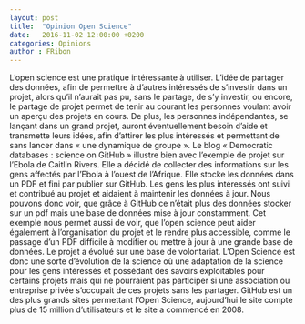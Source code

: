 ```yaml
---
layout: post
title:  "Opinion Open Science"
date:   2016-11-02 12:00:00 +0200
categories: Opinions
author : FRibon
---
```


L’open science est une pratique intéressante à utiliser. L’idée de partager des données, afin de permettre à d’autres intéressés de s’investir dans un projet, alors qu’il n’aurait pas pu, sans le partage, de s’y investir, ou encore, le partage de projet permet de tenir au courant les personnes voulant avoir un aperçu des projets en cours.
De plus, les personnes indépendantes, se lançant dans un grand projet, auront éventuellement besoin d’aide et transmette leurs idées, afin d’attirer les plus intéressés et permettant de sans lancer dans « une dynamique de groupe ».
Le blog « Democratic databases : science on GitHub » illustre bien avec l’exemple de projet sur l’Ebola de Caitlin Rivers.
Elle a décidé de collecter des informations sur les gens affectés par l’Ebola à l’ouest de l’Afrique. Elle stocke les données dans un PDF et fini par publier sur GitHub. Les gens les plus intéressés ont suivi et contribué au projet et aidaient à maintenir les données à jour.
Nous pouvons donc voir, que grâce à GitHub ce n’était plus des données stocker sur un pdf mais une base de données mise à jour constamment.
Cet exemple nous permet aussi de voir, que l’open science peut aider également à l’organisation du projet et le rendre plus accessible, comme le passage d’un PDF difficile à modifier ou mettre à jour à une grande base de données. Le projet a évolué sur une base de volontariat.
L’Open Science est donc une sorte d’évolution de la science où une adaptation de la science pour les gens intéressés et possédant des savoirs exploitables pour certains projets mais qui ne pourraient pas participer si une association ou entreprise privée s’occupait de ces projets sans les partager.
GitHub est un des plus grands sites permettant l’Open Science, aujourd’hui le site compte plus de 15 million d’utilisateurs et le site a commencé en 2008.
